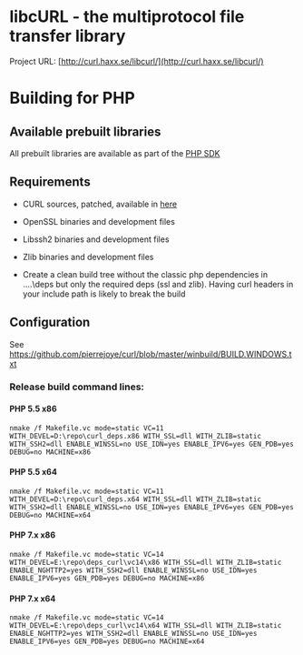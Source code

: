 # libcURL - the multiprotocol file transfer library

Project URL: [http://curl.haxx.se/libcurl/](http://curl.haxx.se/libcurl/)

# Building for PHP

## Available prebuilt libraries

All prebuilt libraries are available as part of the [PHP
SDK](http://windows.php.net/downloads/php-sdk/)

## Requirements

  * CURL sources, patched, available in [here](https://github.com/winlibs)

  * OpenSSL binaries and development files

  * Libssh2 binaries and development files

  * Zlib binaries and development files

  * Create a clean build tree without the classic php dependencies in ..\..\deps but only the required deps (ssl and zlib). Having curl headers in your include path is likely to break the build

## Configuration

See [https://github.com/pierrejoye/curl/blob/master/winbuild/BUILD.WINDOWS.txt
](https://github.com/pierrejoye/curl/blob/master/winbuild/BUILD.WINDOWS.txt)

### Release build command lines:

#### PHP 5.5 x86

	nmake /f Makefile.vc mode=static VC=11 WITH_DEVEL=D:\repo\curl_deps.x86 WITH_SSL=dll WITH_ZLIB=static WITH_SSH2=dll ENABLE_WINSSL=no USE_IDN=yes ENABLE_IPV6=yes GEN_PDB=yes DEBUG=no MACHINE=x86

#### PHP 5.5 x64

	nmake /f Makefile.vc mode=static VC=11 WITH_DEVEL=D:\repo\curl_deps.x64 WITH_SSL=dll WITH_ZLIB=static WITH_SSH2=dll ENABLE_WINSSL=no USE_IDN=yes ENABLE_IPV6=yes GEN_PDB=yes DEBUG=no MACHINE=x64

#### PHP 7.x x86

	nmake /f Makefile.vc mode=static VC=14 WITH_DEVEL=E:\repo\deps_curl\vc14\x86 WITH_SSL=dll WITH_ZLIB=static ENABLE_NGHTTP2=yes WITH_SSH2=dll ENABLE_WINSSL=no USE_IDN=yes ENABLE_IPV6=yes GEN_PDB=yes DEBUG=no MACHINE=x86 

#### PHP 7.x x64

	nmake /f Makefile.vc mode=static VC=14 WITH_DEVEL=E:\repo\deps_curl\vc14\x64 WITH_SSL=dll WITH_ZLIB=static ENABLE_NGHTTP2=yes WITH_SSH2=dll ENABLE_WINSSL=no USE_IDN=yes ENABLE_IPV6=yes GEN_PDB=yes DEBUG=no MACHINE=x64 

